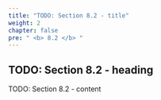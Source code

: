 ```yaml
---
title: "TODO: Section 8.2 - title"
weight: 2
chapter: false
pre: " <b> 8.2 </b> "
---
```


## TODO: Section 8.2 - heading

TODO: Section 8.2 - content
